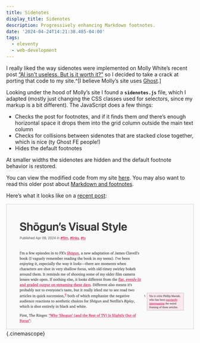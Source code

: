 ```yaml
---
title: Sidenotes
display_title: Sidenotes
description: Progressively enhancing Markdown footnotes.
date: '2024-04-24T14:21:38.485-04:00'
tags:
  - eleventy
  - web-development
---
```


I really liked the way sidenotes were implemented on Molly White’s recent post [“AI isn't useless. But is it worth it?”](https://www.citationneeded.news/ai-isnt-useless/) so I decided to take a crack at porting that code to my site.^[I believe Molly’s site uses [Ghost](https://ghost.org/).]

Looking under the hood of Molly’s site I found a **`sidenotes.js`** file, which I adapted (mostly just changing the CSS classes used for selectors, since my markup is a bit different). The JavaScript does a few things:

* Checks the post for footnotes, and if it finds them *and* there’s enough horizontal space it drops them into the grid column outside the main text column
* Checks for collisions between sidenotes that are stacked close together, which is nice (ty Ghost FE people!)
* Hides the default footnotes

At smaller widths the sidenotes are hidden and the default footnote behavior is restored.

You can view the modified code from my site [here](https://github.com/dirtystylus/eleventy-test/blob/master/js/sidenotes.js). You may also want to read this older post about [Markdown and footnotes](/posts/eleventy-markdown-and-footnotes/).

Here’s what it looks like on a [recent post](/posts/shogun-visual-style/):

!["A screenshot of a blog post which features sidenotes. The sidenote is highlighted with a pale pink color."](sidenotes.png){.cinemascope}